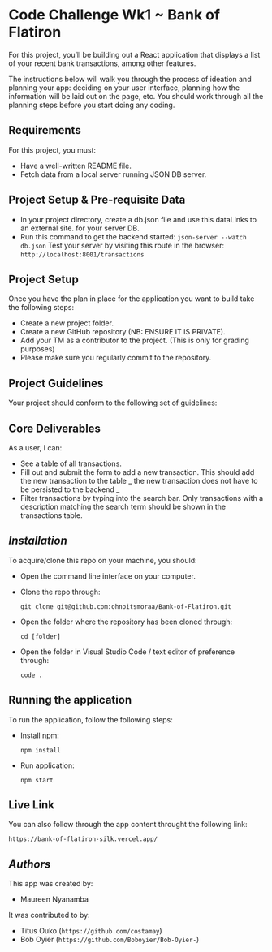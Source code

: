 # Code Challenge Wk1 ~ Bank of Flatiron

For this project, you’ll be building out a React application that displays a list of your recent bank transactions, among other features.

The instructions below will walk you through the process of ideation and planning your app: deciding on your user interface, planning how the information will be laid out on the page, etc. You should work through all the planning steps before you start doing any coding.

## Requirements

For this project, you must:

- Have a well-written README file.
- Fetch data from a local server running JSON DB server.

## Project Setup & Pre-requisite Data

- In your project directory, create a db.json file and use this dataLinks to an external site. for your server DB.
- Run this command to get the backend started:
  `json-server --watch db.json`
  Test your server by visiting this route in the browser:
  `http://localhost:8001/transactions`

## Project Setup

Once you have the plan in place for the application you want to build take the following steps:

- Create a new project folder.
- Create a new GitHub repository (NB: ENSURE IT IS PRIVATE).
- Add your TM as a contributor to the project. (This is only for grading purposes)
- Please make sure you regularly commit to the repository.

## Project Guidelines

Your project should conform to the following set of guidelines:

## Core Deliverables

As a user, I can:

- See a table of all transactions.
- Fill out and submit the form to add a new transaction. This should add the new transaction to the table _ the new transaction does not have to be persisted to the backend _
- Filter transactions by typing into the search bar. Only transactions with a description matching the search term should be shown in the transactions table.

## _Installation_

To acquire/clone this repo on your machine, you should:

- Open the command line interface on your computer.
- Clone the repo through:

  `git clone git@github.com:ohnoitsmoraa/Bank-of-Flatiron.git`

- Open the folder where the repository has been cloned through:

  `cd [folder]`

- Open the folder in Visual Studio Code / text editor of preference through:

  `code .`

## Running the application

To run the application, follow the following steps:

- Install npm:

  `npm install`

- Run application:

  `npm start`

## Live Link

You can also follow through the app content throught the following link:

    https://bank-of-flatiron-silk.vercel.app/

## _Authors_

This app was created by:

- Maureen Nyanamba

It was contributed to by:

- Titus Ouko (`https://github.com/costamay`)
- Bob Oyier (`https://github.com/Boboyier/Bob-Oyier-`)
